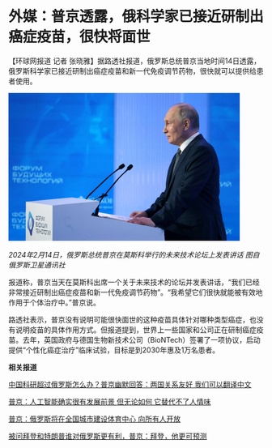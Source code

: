# 外媒：普京透露，俄科学家已接近研制出癌症疫苗，很快将面世

【环球网报道 记者 张晓雅】据路透社报道，俄罗斯总统普京当地时间14日透露，俄罗斯科学家已接近研制出癌症疫苗和新一代免疫调节药物，很快就可以提供给患者使用。

![bc4bdd456ff1b8e017471584afb02ee4.jpg](https://raw.githubusercontent.com/qqhsx/qqnews_image/main/2024/02/15/外媒：普京透露，俄科学家已接近研制出癌症疫苗，很快将面世/bc4bdd456ff1b8e017471584afb02ee4.jpg)

_2024年2月14日，俄罗斯总统普京在莫斯科举行的未来技术论坛上发表讲话 图自俄罗斯卫星通讯社_

报道称，普京当天在莫斯科出席一个关于未来技术的论坛并发表讲话，“我们已经非常接近研制出癌症疫苗和新一代免疫调节药物”。“我希望它们很快就能被有效地作用于个体治疗中。”普京说。

路透社表示，普京没有说明可能很快面世的这种疫苗具体针对哪种类型癌症，也没有说明疫苗的具体作用方式。但报道提到，世界上一些国家和公司正在研制癌症疫苗。去年，英国政府与德国生物新技术公司（BioNTech）签署了一项协议，启动提供“个性化癌症治疗”临床试验，目标是到2030年惠及1万名患者。

**相关报道**

[中国科研超过俄罗斯怎么办？普京幽默回答：两国关系友好
我们可以翻译中文](https://news.qq.com/rain/a/20240215V019B900)

[普京：人工智能确实很有发展前景 但无论如何 它替代不了人情味](https://news.qq.com/rain/a/20240215V01WSQ00)

[普京：俄罗斯将在全国城市建设体育中心 向所有人开放](https://news.qq.com/rain/a/20240215V01Y8900)

[被问拜登和特朗普谁对俄罗斯更有利，普京：拜登，他更可预测](https://news.qq.com/rain/a/20240215A01FON00)

